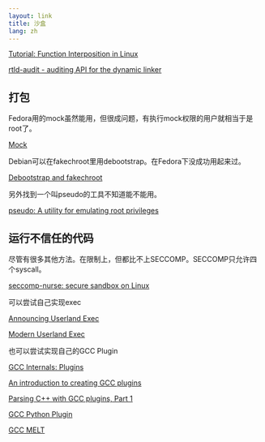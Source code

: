 ```yaml
---
layout: link
title: 沙盒
lang: zh
---
```


[Tutorial: Function Interposition in Linux](http://www.jayconrod.com/cgi/view_post.py?23)

[rtld-audit - auditing API for the dynamic linker](http://www.kernel.org/doc/man-pages/online/pages/man7/rtld-audit.7.html)


## 打包

Fedora用的mock虽然能用，但很成问题，有执行mock权限的用户就相当于是root了。

[Mock](https://fedoraproject.org/wiki/Projects/Mock)

Debian可以在fakechroot里用debootstrap。在Fedora下没成功用起来过。

[Debootstrap and fakechroot](http://g0dilstuff.a.wiki-site.com/index.php/Debootstrap_and_fakechroot)

另外找到一个叫pseudo的工具不知道能不能用。

[pseudo: A utility for emulating root privileges](https://github.com/wrpseudo/pseudo)


## 运行不信任的代码

尽管有很多其他方法。在限制上，但都比不上SECCOMP。SECCOMP只允许四个syscall。

[seccomp-nurse: secure sandbox on Linux](http://chdir.org/~nico/seccomp-nurse/)

可以尝试自己实现exec

[Announcing Userland Exec](http://marc.info/?l=bugtraq&m=107298764827122&w=2)

[Modern Userland Exec](http://www.stratigery.com/userlandexec.html)

也可以尝试实现自己的GCC Plugin

[GCC Internals: Plugins](http://gcc.gnu.org/onlinedocs/gccint/Plugins.html)

[An introduction to creating GCC plugins](http://lwn.net/Articles/457543/)

[Parsing C++ with GCC plugins, Part 1](http://www.codesynthesis.com/~boris/blog/2010/05/03/parsing-cxx-with-gcc-plugin-part-1/)

[GCC Python Plugin](https://gcc-python-plugin.readthedocs.org/en/latest/index.html)

[GCC MELT](http://gcc-melt.org/)








